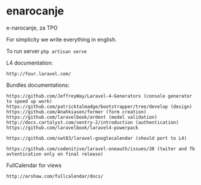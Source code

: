 enarocanje
==========

e-narocanje, za TPO

For simplicity we write everything in english.

To run server 
```php artisan serve```

L4 documentation:
```
http://four.laravel.com/
```

Bundles documentations:
```
https://github.com/JeffreyWay/Laravel-4-Generators (console generator to speed up work)
https://github.com/patricktalmadge/bootstrapper/tree/develop (design)
https://github.com/Anahkiasen/former (form creation)
https://github.com/laravelbook/ardent (model validation)
http://docs.cartalyst.com/sentry-2/introduction (authentication)
https://github.com/laravelbook/laravel4-powerpack

https://github.com/swt83/laravel-googlecalendar (should port to L4)

https://github.com/codenitive/laravel-oneauth/issues/38 (twiter and fb avtentication only on final release)
```

FullCalendar for views
```
http://arshaw.com/fullcalendar/docs/
```